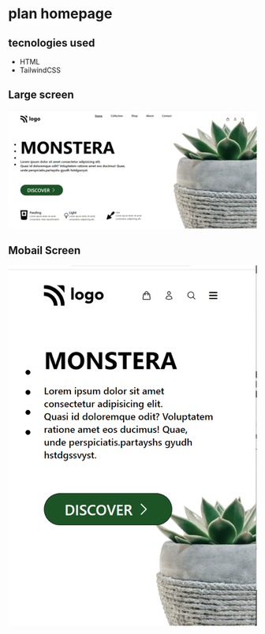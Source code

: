 # plan homepage
## tecnologies used
- HTML
- TailwindCSS

## Large screen  
![Screenshot2](./SS2.png)

## Mobail Screen
![Screenshot1](./SS1.png)